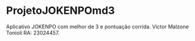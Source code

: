 # ProjetoJOKENPOmd3
Aplicativo JOKENPO com melhor de 3 e pontuação corrida. Victor Malzone Tonioli RA: 23024457.

